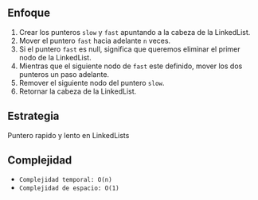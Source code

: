 ## Enfoque

1. Crear los punteros `slow` y `fast` apuntando a la cabeza de la LinkedList.
2. Mover el puntero `fast` hacia adelante `n` veces.
3. Si el puntero `fast` es null, significa que queremos eliminar el primer nodo de la LinkedList.
4. Mientras que el siguiente nodo de `fast` este definido, mover los dos punteros un paso adelante.
5. Remover el siguiente nodo del puntero `slow`.
6. Retornar la cabeza de la LinkedList.

## Estrategia

Puntero rapido y lento en LinkedLists

## Complejidad

- `Complejidad temporal: O(n)`
- `Complejidad de espacio: O(1)`
